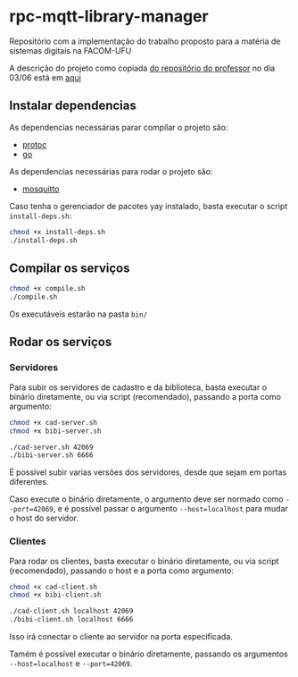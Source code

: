 # rpc-mqtt-library-manager

Repositório com a implementação do trabalho proposto para a matéria de sistemas digitais na FACOM-UFU

A descrição do projeto como copiada [do repositório do professor](https://github.com/paulo-coelho/ds_notes/blob/main/docs/projeto.md) no dia 03/06 está em [aqui](./descricao.md)

## Instalar dependencias

As dependencias necessárias parar compilar o projeto são:

- [protoc](https://developers.google.com/protocol-buffers)
- [go](https://golang.org/)

As dependencias necessárias para rodar o projeto são:

- [mosquitto](https://mosquitto.org/)

Caso tenha o gerenciador de pacotes yay instalado, basta executar o script `install-deps.sh`:

```bash
chmod +x install-deps.sh
./install-deps.sh
```

## Compilar os serviços

```bash
chmod +x compile.sh
./compile.sh
```

Os executáveis estarão na pasta `bin/`

## Rodar os serviços

### Servidores

Para subir os servidores de cadastro e da biblioteca, basta executar o binário diretamente, ou via script (recomendado), passando a porta como argumento:

```bash
chmod +x cad-server.sh
chmod +x bibi-server.sh

./cad-server.sh 42069
./bibi-server.sh 6666
```

É possivel subir varias versões dos servidores, desde que sejam em portas diferentes.

Caso execute o binário diretamente, o argumento deve ser normado como `--port=42069`, e é possível passar o argumento `--host=localhost` para mudar o host do servidor.

### Clientes

Para rodar os clientes, basta executar o binário diretamente, ou via script (recomendado), passando o host e a porta como argumento:

```bash
chmod +x cad-client.sh
chmod +x bibi-client.sh

./cad-client.sh localhost 42069
./bibi-client.sh localhost 6666
```

Isso irá conectar o cliente ao servidor na porta especificada.

Tamém é possível executar o binário diretamente, passando os argumentos `--host=localhost` e `--port=42069`.
